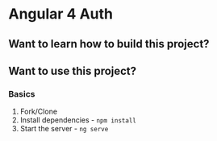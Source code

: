 # Angular 4 Auth

## Want to learn how to build this project?



## Want to use this project?

### Basics

1. Fork/Clone
1. Install dependencies - `npm install`
1. Start the server - `ng serve`

